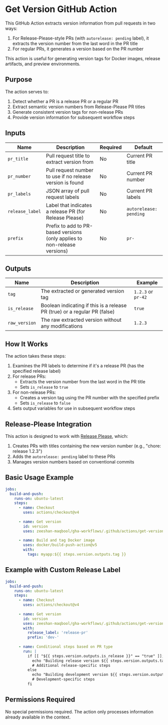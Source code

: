 # Get Version GitHub Action

This GitHub Action extracts version information from pull requests in two ways:

1. For Release-Please-style PRs (with `autorelease: pending` label), it extracts the version number from the last word in the PR title
2. For regular PRs, it generates a version based on the PR number

This action is useful for generating version tags for Docker images, release artifacts, and preview environments.

## Purpose

The action serves to:

1. Detect whether a PR is a release PR or a regular PR
2. Extract semantic version numbers from Release-Please PR titles
3. Generate consistent version tags for non-release PRs
4. Provide version information for subsequent workflow steps

## Inputs

| Name            | Description                                                               | Required | Default                |
| --------------- | ------------------------------------------------------------------------- | -------- | ---------------------- |
| `pr_title`      | Pull request title to extract version from                                | No       | Current PR title       |
| `pr_number`     | Pull request number to use if no release version is found                 | No       | Current PR number      |
| `pr_labels`     | JSON array of pull request labels                                         | No       | Current PR labels      |
| `release_label` | Label that indicates a release PR (for Release Please)                    | No       | `autorelease: pending` |
| `prefix`        | Prefix to add to PR-based versions (only applies to non-release versions) | No       | `pr-`                  |

## Outputs

| Name          | Description                                                               | Example            |
| ------------- | ------------------------------------------------------------------------- | ------------------ |
| `tag`         | The extracted or generated version tag                                    | `1.2.3` or `pr-42` |
| `is_release`  | Boolean indicating if this is a release PR (true) or a regular PR (false) | `true`             |
| `raw_version` | The raw extracted version without any modifications                       | `1.2.3`            |

## How It Works

The action takes these steps:

1. Examines the PR labels to determine if it's a release PR (has the specified release label)
2. For release PRs:
   - Extracts the version number from the last word in the PR title
   - Sets `is_release` to `true`
3. For non-release PRs:
   - Creates a version tag using the PR number with the specified prefix
   - Sets `is_release` to `false`
4. Sets output variables for use in subsequent workflow steps

## Release-Please Integration

This action is designed to work with [Release Please](https://github.com/googleapis/release-please), which:

1. Creates PRs with titles containing the new version number (e.g., "chore: release 1.2.3")
2. Adds the `autorelease: pending` label to these PRs
3. Manages version numbers based on conventional commits

## Basic Usage Example

```yaml
jobs:
  build-and-push:
    runs-on: ubuntu-latest
    steps:
      - name: Checkout
        uses: actions/checkout@v4
        
      - name: Get version
        id: version
        uses: zeeshan-maqbool/gha-workflows/.github/actions/get-version@main
      
      - name: Build and tag Docker image
        uses: docker/build-push-action@v5
        with:
          tags: myapp:${{ steps.version.outputs.tag }}
```

## Example with Custom Release Label

```yaml
jobs:
  build-and-push:
    runs-on: ubuntu-latest
    steps:
      - name: Checkout
        uses: actions/checkout@v4
        
      - name: Get version
        id: version
        uses: zeeshan-maqbool/gha-workflows/.github/actions/get-version@main
        with:
          release_label: 'release-pr'
          prefix: 'dev-'
      
      - name: Conditional steps based on PR type
        run: |
          if [[ "${{ steps.version.outputs.is_release }}" == "true" ]]; then
            echo "Building release version ${{ steps.version.outputs.tag }}"
            # Additional release-specific steps
          else
            echo "Building development version ${{ steps.version.outputs.tag }}"
            # Development-specific steps
          fi
```

## Permissions Required

No special permissions required. The action only processes information already available in the context.
